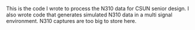 This is the code I wrote to process the N310 data for CSUN senior design. I also wrote code that generates simulated N310 data in a multi signal environment. N310 captures are too big to store here.
